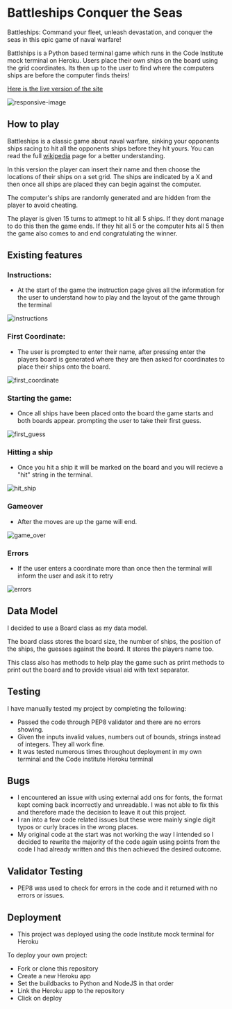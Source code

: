 # Battleships Conquer the Seas

Battleships: Command your fleet, unleash devastation, and conquer the seas in this epic game of naval warfare!

Battlships is a Python based terminal game which runs in the Code Institute mock terminal on Heroku. Users place their own ships on the board using the grid coordinates. Its then up to the user to find where the computers ships are before the computer finds theirs!

[Here is the live version of the site](https://battle-ships-conquer-the-seas-c0107b6ccc7a.herokuapp.com/)

![responsive-image](assets/images/responsive.png)

## How to play

Battleships is a classic game about naval warfare, sinking your opponents ships racing to hit all the opponents ships before they hit yours. You can read the full [wikipedia](https://en.wikipedia.org/wiki/Battleship_(game)) page for a better understanding.

In this version the player can insert their name and then choose the locations of their ships on a set grid. The ships are indicated by a X and then once all ships are placed they can begin against the computer.

The computer's ships are randomly generated and are hidden from the player to avoid cheating.

The player is given 15 turns to attmept to hit all 5 ships. If they dont manage to do this then the game ends. If they hit all 5 or the computer hits all 5 then the game also comes to and end congratulating the winner.

## Existing features

### Instructions:

- At the start of the game the instruction page gives all the information for the user to understand how to play and the layout of the game through the terminal

![instructions](assets/images/instructions.png)

### First Coordinate:

- The user is prompted to enter their name, after pressing enter the players board is generated where they are then asked for coordinates to place their ships onto the board.

![first_coordinate](assets/images/first_coordinate.png)

### Starting the game:

- Once all ships have been placed onto the board the game starts and both boards appear. prompting the user to take their first guess. 

![first_guess](assets/images/first_guess.png)

### Hitting a ship

- Once you hit a ship it will be marked on the board and you will recieve a "hit" string in the terminal.

![hit_ship](assets/images/hit_ship.png)

### Gameover

- After the moves are up the game will end.

![game_over](assets/images/game_over.png)

### Errors

- If the user enters a coordinate more than once then the terminal will inform the user and ask it to retry

![errors](assets/images/error_code.png)

## Data Model

I decided to use a Board class as my data model.

The board class stores the board size, the number of ships, the position of the ships, the guesses against the board. It stores the players name too.

This class also has methods to help play the game such as print methods to print out the board and to provide visual aid with text separator.

## Testing

I have manually tested my project by completing the following:
- Passed the code through PEP8 validator and there are no errors showing.
- Given the inputs invalid values, numbers out of bounds, strings instead of integers. They all work fine.
- It was tested numerous times throughout deployment in my own terminal and the Code institute Heroku terminal

## Bugs

- I encountered an issue with using external add ons for fonts, the format kept coming back incorrectly and unreadable. I was not able to fix this and therefore made the decision to leave it out this project.
- I ran into a few code related issues but these were mainly single digit typos or curly braces in the wrong places.
- My original code at the start was not working the way I intended so I decided to rewrite the majority of the code again using points from the code I had already written and this then achieved the desired outcome.

## Validator Testing

- PEP8 was used to check for errors in the code and it returned with no errors or issues.

## Deployment

- This project was deployed using the code Institute mock terminal for Heroku

To deploy your own project:
- Fork or clone this repository
- Create a new Heroku app
- Set the buildbacks to Python and NodeJS in that order
- Link the Heroku app to the repository
- Click on deploy

